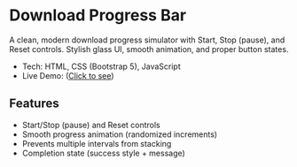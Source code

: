 # Download Progress Bar

A clean, modern download progress simulator with Start, Stop (pause), and Reset controls. Stylish glass UI, smooth animation, and proper button states.

- Tech: HTML, CSS (Bootstrap 5), JavaScript
- Live Demo: ([Click to see](https://frabjous-cactus-c144d5.netlify.app/))

## Features

- Start/Stop (pause) and Reset controls
- Smooth progress animation (randomized increments)
- Prevents multiple intervals from stacking
- Completion state (success style + message)
